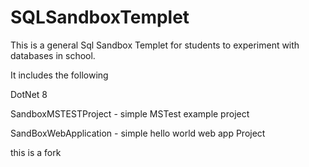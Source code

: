 # SQLSandboxTemplet
This is a general Sql Sandbox Templet for students to experiment with databases in school.




It includes the following 

DotNet 8 

SandboxMSTESTProject
    - simple MSTest example project

SandBoxWebApplication
    - simple hello world web app Project

this is a fork
